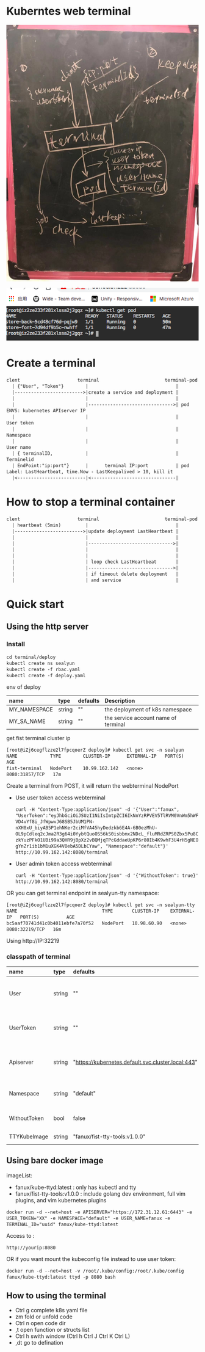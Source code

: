 # Kuberntes web terminal

![](./terminal.jpeg)

![](./show-terminal.png)

# Create a terminal
```
clent                     terminal                        terminal-pod
  | {"User", "Token"}        |                                |
  |------------------------->|create a service and deployment |
  |                          |                                |
  |                          |------------------------------->| pod ENVS: kubernetes APIserver IP
  |                          |                                |           User token
  |                          |                                |           Namespace
  |                          |                                |           User name
  | { terminalID,            |                                |           Terminelid
  | EndPoint:"ip:port"}      |      terminal IP:port          | pod Label: LastHeartbeat, time.Now - LastKeepalived > 10, kill it          
  |<-------------------------|<-------------------------------|           
```

# How to stop a terminal container

```
clent                     terminal                        terminal-pod
  | heartbeat (5min)         |                                |
  |------------------------->|update deployment LastHeartbeat |
  |                          |                                |
  |                          |------------------------------->| 
  |                          |                                | 
  |                          |                                | 
  |                          | loop check LastHeartbeat       | 
  |                          |------------------------------->| 
  |                          | if timeout delete deployment   |          
  |                          | and service                    |           
```

# Quick start
## Using the http server
### Install

```
cd terminal/deploy
kubectl create ns sealyun
kubectl create -f rbac.yaml
kubectl create -f deploy.yaml
```

env of deploy

| name | type | defaults | Description|
| :--- | :---  | :---| :---|
| MY_NAMESPACE | string | "" |  the deployment of k8s namespace |
| MY_SA_NAME | string | "" |   the service account name of terminal |


get fist terminal cluster ip

```
[root@iZj6cegflzze2l7fpcqoerZ deploy]# kubectl get svc -n sealyun
NAME            TYPE        CLUSTER-IP      EXTERNAL-IP   PORT(S)          AGE
fist-terminal   NodePort    10.99.162.142   <none>        8080:31857/TCP   17m
```

Create a terminal from POST, it will return the webterminal NodePort
- Use user token access webterminal
    ```
    curl -H "Content-Type:application/json" -d '{"User":"fanux", "UserToken":"eyJhbGciOiJSUzI1NiIsImtpZCI6IkNnYzRPVEV5TlRVM0VnWm5hWFJvZFdJIn0.eyJpc3MiOiJodHRwczovL2Zpc3Quc2VhbHl1bi5zdmMuY2x1c3Rlci5sb2NhbDo4MDgwIiwic3ViIjoiQ2djNE9URXlOVFUzRWdabmFYUm9kV0kiLCJhdWQiOiJzZWFseXVuLWZpc3QiLCJleHAiOjE1NTE3MTgzMTgsImlhdCI6MTU1MTM1ODMxOCwiZW1haWwiOiJmaHRqb2JAaG90bWFpbC5jb20iLCJlbWFpbF92ZXJpZmllZCI6dHJ1ZSwiZ3JvdXBzIjpbImRldiIsInRlc3QiXSwibmFtZSI6ImZhbnV4In0.N8YjE5CqhpPHbtpmNxWIuyIii-VD4vYf8i_JfWpwvJ68SB5JbUM1PN-nXH8xU_biyAB5P1ehNKer2ciMfVA45hyDedzkb6E4A-6B0ezMhU-OL9pCdleq2cJma2R3g64i0YybtQuoOS56kS0isbbmx2NDcL_fluMRdZRPS0Zbx5Pu8CBb60ChXj8r7-zkYuzPFkO1UBi99a3QHR9jBpXz2vBQMjqTPcGddaeUpKP6r80Ib4K9whF3U4rH5gNEOGwgMTe_V4PnEdQ3JbIIiqNJPqIisgxT_HBUqIzHtY3Vsxkjzr2Sj5v0ZWV-gYnZr1ib1bM1uXGK4VOebA5DLbCYaw", "Namespace":"default"}' http://10.99.162.142:8080/terminal
    ```
- User admin token access webterminal
    ```
    curl -H "Content-Type:application/json" -d '{"WithoutToken": true}' http://10.99.162.142:8080/terminal
    ```

OR you can get terminal endpoint in sealyun-tty namespace:
```
[root@iZj6cegflzze2l7fpcqoerZ deploy]# kubectl get svc -n sealyun-tty
NAME                               TYPE       CLUSTER-IP    EXTERNAL-IP   PORT(S)          AGE
bc5aaf70741d41c0b4011ebfe7a70f52   NodePort   10.98.60.90   <none>        8080:32219/TCP   16m
```

Using http://IP:32219

###  classpath of terminal

| name | type | defaults | Description|
| :--- | :---  | :---| :---|
| User | string | "" |  user name of k8s cluster , when WithoutToken is false |
| UserToken | string | "" |  user token of k8s cluster , when WithoutToken is false|
| Apiserver | string | "https://kubernetes.default.svc.cluster.local:443" | web-termianl controll k8s cluster,k8s apiserver address |
| Namespace | string | "default" | default controller k8s cluster namespace |
| WithoutToken | bool | false | without user token access k8s |
| TTYKubeImage | string | "fanux/fist-tty-tools:v1.0.0" | default of tty images  |



## Using bare docker image
imageList:

* fanux/kube-ttyd:latest : only has kubectl and tty
* fanux/fist-tty-tools:v1.0.0 : include golang dev environment, full vim plugins, and vim kubernetes plugins

```
docker run -d --net=host -e APISERVER="https://172.31.12.61:6443" -e USER_TOKEN="XX" -e NAMESPACE="default" -e USER_NAME=fanux -e TERMINAL_ID="uuid" fanux/kube-ttyd:latest
```
Access to :

```
http://yourip:8080
```

OR if you want mount the kubeconfig file instead to use user token:

```
docker run -d --net=host -v /root/.kube/config:/root/.kube/config fanux/kube-ttyd:latest ttyd -p 8080 bash
```
## How to using the terminal
* Ctrl g   complete k8s yaml file
* zm         fold or unfold code
* Ctrl n   open code dir 
* ,t       open function or structs list
* Ctrl h   swith window  (Ctrl h     Ctrl J   Ctrl K  Ctrl L)
* ,dt      go to defination

